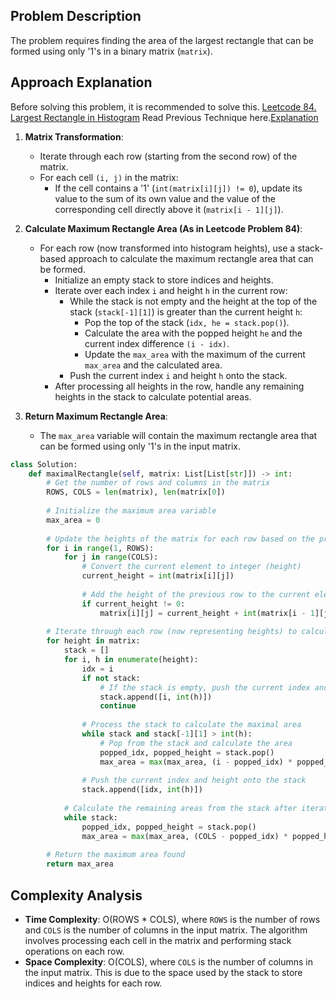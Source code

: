 ## Problem Description

The problem requires finding the area of the largest rectangle that can be formed using only '1's in a binary matrix (`matrix`).

## Approach Explanation
Before solving this problem, it is recommended to solve this. [Leetcode 84. Largest Rectangle in Histogram](https://leetcode.com/problems/largest-rectangle-in-histogram/) 
Read Previous Technique here.[Explanation](https://leetcode.com/problems/largest-rectangle-in-histogram/solutions/5015353/python-solution-using-monotonic-stack-with-explanation/)
1. **Matrix Transformation**:
   - Iterate through each row (starting from the second row) of the matrix.
   - For each cell `(i, j)` in the matrix:
     - If the cell contains a '1' (`int(matrix[i][j]) != 0`), update its value to the sum of its own value and the value of the corresponding cell directly above it (`matrix[i - 1][j]`).

2. **Calculate Maximum Rectangle Area (As in Leetcode Problem 84)**:
   - For each row (now transformed into histogram heights), use a stack-based approach to calculate the maximum rectangle area that can be formed.
     - Initialize an empty stack to store indices and heights.
     - Iterate over each index `i` and height `h` in the current row:
       - While the stack is not empty and the height at the top of the stack (`stack[-1][1]`) is greater than the current height `h`:
         - Pop the top of the stack (`idx, he = stack.pop()`).
         - Calculate the area with the popped height `he` and the current index difference `(i - idx)`.
         - Update the `max_area` with the maximum of the current `max_area` and the calculated area.
       - Push the current index `i` and height `h` onto the stack.
     - After processing all heights in the row, handle any remaining heights in the stack to calculate potential areas.

3. **Return Maximum Rectangle Area**:
   - The `max_area` variable will contain the maximum rectangle area that can be formed using only '1's in the input matrix.

```python
class Solution:
    def maximalRectangle(self, matrix: List[List[str]]) -> int:
        # Get the number of rows and columns in the matrix
        ROWS, COLS = len(matrix), len(matrix[0])
        
        # Initialize the maximum area variable
        max_area = 0
        
        # Update the heights of the matrix for each row based on the previous row
        for i in range(1, ROWS):
            for j in range(COLS):
                # Convert the current element to integer (height)
                current_height = int(matrix[i][j])
                
                # Add the height of the previous row to the current element if it's not zero
                if current_height != 0:
                    matrix[i][j] = current_height + int(matrix[i - 1][j])
        
        # Iterate through each row (now representing heights) to calculate the maximal rectangle
        for height in matrix:
            stack = []
            for i, h in enumerate(height):
                idx = i
                if not stack:
                    # If the stack is empty, push the current index and height onto the stack
                    stack.append([i, int(h)])
                    continue
                
                # Process the stack to calculate the maximal area
                while stack and stack[-1][1] > int(h):
                    # Pop from the stack and calculate the area
                    popped_idx, popped_height = stack.pop()
                    max_area = max(max_area, (i - popped_idx) * popped_height)
                
                # Push the current index and height onto the stack
                stack.append([idx, int(h)])
            
            # Calculate the remaining areas from the stack after iterating through the row
            while stack:
                popped_idx, popped_height = stack.pop()
                max_area = max(max_area, (COLS - popped_idx) * popped_height)
        
        # Return the maximum area found
        return max_area

```

## Complexity Analysis

- **Time Complexity**: O(ROWS * COLS), where `ROWS` is the number of rows and `COLS` is the number of columns in the input matrix. The algorithm involves processing each cell in the matrix and performing stack operations on each row.
- **Space Complexity**: O(COLS), where `COLS` is the number of columns in the input matrix. This is due to the space used by the stack to store indices and heights for each row.


